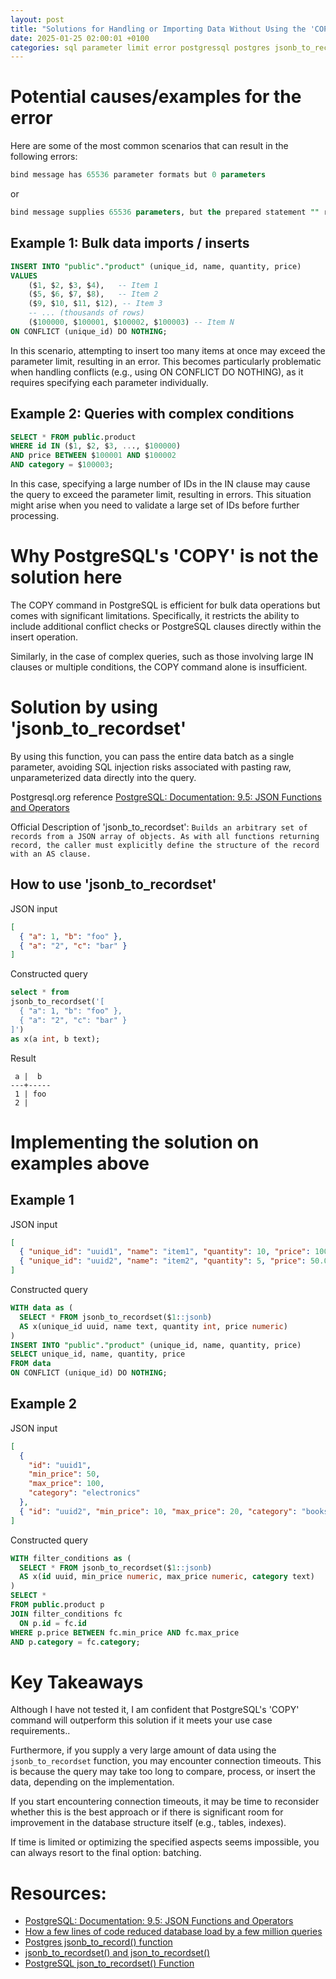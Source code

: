 ```yaml
---
layout: post
title: "Solutions for Handling or Importing Data Without Using the 'COPY' Command"
date: 2025-01-25 02:00:01 +0100
categories: sql parameter limit error postgressql postgres jsonb_to_recordset insert batch
---
```


# Potential causes/examples for the error

Here are some of the most common scenarios that can result in the following errors:

```sql
bind message has 65536 parameter formats but 0 parameters
```

or

```sql
bind message supplies 65536 parameters, but the prepared statement "" requires 0
```

## Example 1: Bulk data imports / inserts

```sql
INSERT INTO "public"."product" (unique_id, name, quantity, price)
VALUES
    ($1, $2, $3, $4),   -- Item 1
    ($5, $6, $7, $8),   -- Item 2
    ($9, $10, $11, $12), -- Item 3
    -- ... (thousands of rows)
    ($100000, $100001, $100002, $100003) -- Item N
ON CONFLICT (unique_id) DO NOTHING;
```

In this scenario, attempting to insert too many items at once may exceed the parameter limit, resulting in an error. This becomes particularly problematic when handling conflicts (e.g., using ON CONFLICT DO NOTHING), as it requires specifying each parameter individually.

## Example 2: Queries with complex conditions

```sql
SELECT * FROM public.product
WHERE id IN ($1, $2, $3, ..., $100000)
AND price BETWEEN $100001 AND $100002
AND category = $100003;
```

In this case, specifying a large number of IDs in the IN clause may cause the query to exceed the parameter limit, resulting in errors. This situation might arise when you need to validate a large set of IDs before further processing.

# Why PostgreSQL's 'COPY' is not the solution here

The COPY command in PostgreSQL is efficient for bulk data operations but comes with significant limitations. Specifically, it restricts the ability to include additional conflict checks or PostgreSQL clauses directly within the insert operation.

Similarly, in the case of complex queries, such as those involving large IN clauses or multiple conditions, the COPY command alone is insufficient.

# Solution by using 'jsonb_to_recordset'

By using this function, you can pass the entire data batch as a single parameter, avoiding SQL injection risks associated with pasting raw, unparameterized data directly into the query.

Postgresql.org reference [PostgreSQL: Documentation: 9.5: JSON Functions and Operators](https://www.postgresql.org/docs/9.5/functions-json.html)

Official Description of 'jsonb_to_recordset': `Builds an arbitrary set of records from a JSON array of objects. As with all functions returning record, the caller must explicitly define the structure of the record with an AS clause.`

## How to use 'jsonb_to_recordset'

JSON input

```json
[
  { "a": 1, "b": "foo" },
  { "a": "2", "c": "bar" }
]
```

Constructed query

```sql
select * from
jsonb_to_recordset('[
  { "a": 1, "b": "foo" },
  { "a": "2", "c": "bar" }
]')
as x(a int, b text);
```

Result

```
 a |  b
---+-----
 1 | foo
 2 |
```

# Implementing the solution on examples above

## Example 1

JSON input

```json
[
  { "unique_id": "uuid1", "name": "item1", "quantity": 10, "price": 100.5 },
  { "unique_id": "uuid2", "name": "item2", "quantity": 5, "price": 50.0 }
]
```

Constructed query

```sql
WITH data as (
  SELECT * FROM jsonb_to_recordset($1::jsonb)
  AS x(unique_id uuid, name text, quantity int, price numeric)
)
INSERT INTO "public"."product" (unique_id, name, quantity, price)
SELECT unique_id, name, quantity, price
FROM data
ON CONFLICT (unique_id) DO NOTHING;
```

## Example 2

JSON input

```json
[
  {
    "id": "uuid1",
    "min_price": 50,
    "max_price": 100,
    "category": "electronics"
  },
  { "id": "uuid2", "min_price": 10, "max_price": 20, "category": "books" }
]
```

Constructed query

```sql
WITH filter_conditions as (
  SELECT * FROM jsonb_to_recordset($1::jsonb)
  AS x(id uuid, min_price numeric, max_price numeric, category text)
)
SELECT *
FROM public.product p
JOIN filter_conditions fc
  ON p.id = fc.id
WHERE p.price BETWEEN fc.min_price AND fc.max_price
AND p.category = fc.category;

```

# Key Takeaways

Although I have not tested it, I am confident that PostgreSQL's 'COPY' command will outperform this solution if it meets your use case requirements..

Furthermore, if you supply a very large amount of data using the `jsonb_to_recordset` function, you may encounter connection timeouts. This is because the query may take too long to compare, process, or insert the data, depending on the implementation.

If you start encountering connection timeouts, it may be time to reconsider whether this is the best approach or if there is significant room for improvement in the database structure itself (e.g., tables, indexes).

If time is limited or optimizing the specified aspects seems impossible, you can always resort to the final option: batching.

# Resources:

- [PostgreSQL: Documentation: 9.5: JSON Functions and Operators](https://www.postgresql.org/docs/9.5/functions-json.html)
- [How a few lines of code reduced database load by a few million queries
  ](https://gajus.medium.com/how-a-few-lines-of-code-reduced-database-load-by-a-few-million-queries-964d43ec668a)
- [Postgres jsonb_to_record() function](https://neon.tech/docs/functions/jsonb_to_record)
- [jsonb_to_recordset() and json_to_recordset()](https://docs.yugabyte.com/preview/api/ysql/datatypes/type_json/functions-operators/jsonb-to-recordset/)
- [PostgreSQL json_to_recordset() Function](https://www.commandprompt.com/education/postgresql-json_to_recordset-function/)
